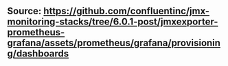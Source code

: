 ## Source: https://github.com/confluentinc/jmx-monitoring-stacks/tree/6.0.1-post/jmxexporter-prometheus-grafana/assets/prometheus/grafana/provisioning/dashboards
